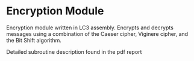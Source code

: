 # Encryption Module

Encryption module written in LC3 assembly. Encrypts and decrypts messages using a combination of the Caeser cipher, Viginere cipher, and the Bit Shift algorithm.

Detailed subroutine description found in the pdf report
